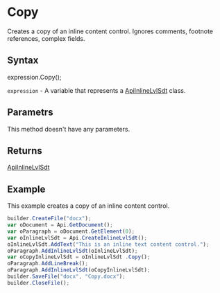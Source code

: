 # Copy

Creates a copy of an inline content control. Ignores comments, footnote references, complex fields.

## Syntax

expression.Copy();

`expression` - A variable that represents a [ApiInlineLvlSdt](../ApiInlineLvlSdt.md) class.

## Parametrs

This method doesn't have any parameters.

## Returns

[ApiInlineLvlSdt](../ApiInlineLvlSdt.md)

## Example

This example creates a copy of an inline content control.

```javascript
builder.CreateFile("docx");
var oDocument = Api.GetDocument();
var oParagraph = oDocument.GetElement(0);
var oInlineLvlSdt = Api.CreateInlineLvlSdt();
oInlineLvlSdt.AddText("This is an inline text content control.");
oParagraph.AddInlineLvlSdt(oInlineLvlSdt);
var oCopyInlineLvlSdt = oInlineLvlSdt .Copy();
oParagraph.AddLineBreak();
oParagraph.AddInlineLvlSdt(oCopyInlineLvlSdt);
builder.SaveFile("docx", "Copy.docx");
builder.CloseFile();
```
